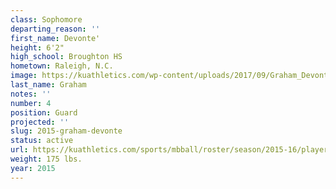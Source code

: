 ```yaml
---
class: Sophomore
departing_reason: ''
first_name: Devonte'
height: 6'2"
high_school: Broughton HS
hometown: Raleigh, N.C.
image: https://kuathletics.com/wp-content/uploads/2017/09/Graham_Devonte_.jpg
last_name: Graham
notes: ''
number: 4
position: Guard
projected: ''
slug: 2015-graham-devonte
status: active
url: https://kuathletics.com/sports/mbball/roster/season/2015-16/player/devonte-graham/
weight: 175 lbs.
year: 2015
---
```

